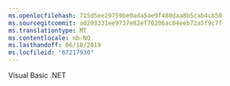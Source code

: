 ```yaml
---
ms.openlocfilehash: 715d5ee29759be0ada5ae9f480daa8b5cab4cb50
ms.sourcegitcommit: ad203331ee9737e82ef70206ac04eeb72a5f9c7f
ms.translationtype: MT
ms.contentlocale: nb-NO
ms.lasthandoff: 06/18/2019
ms.locfileid: "67217930"
---
```

Visual Basic .NET